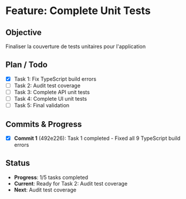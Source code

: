 # Feature: Complete Unit Tests

## Objective
Finaliser la couverture de tests unitaires pour l'application

## Plan / Todo
- [x] Task 1: Fix TypeScript build errors
- [ ] Task 2: Audit test coverage
- [ ] Task 3: Complete API unit tests
- [ ] Task 4: Complete UI unit tests
- [ ] Task 5: Final validation

## Commits & Progress
- [x] **Commit 1** (492e226): Task 1 completed - Fixed all 9 TypeScript build errors

## Status
- **Progress**: 1/5 tasks completed
- **Current**: Ready for Task 2: Audit test coverage
- **Next**: Audit test coverage
